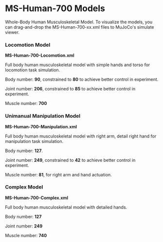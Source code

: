 # MS-Human-700 Models

Whole-Body Human Musculoskeletal Model. To visualize the models, you can drag-and-drop the MS-Human-700-xx.xml files to MuJoCo's simulate viewer.

### Locomotion Model

**MS-Human-700-Locomotion.xml**

Full body human musculoskeletal model with simple hands and torso for locomotion task simulation.

Body number: **90**, constrained to **80** to achieve better control in experiment.

Joint number: **206**, constrained to **85** to achieve better control in experiment.

Muscle number: **700**

### Unimanual Manipulation Model

**MS-Human-700-Manipulation.xml**

Full body human musculoskeletal model with right arm, detail right hand for manipulation task simulation.

Body number: **127**.

Joint number: **249**, constrained to **42** to achieve better control in experiment.

Muscle number: **81**, for right arm and hand actuation.

### Complex Model

**MS-Human-700-Complex.xml**

Full body human musculoskeletal model with detailed hands.

Body number: **127**

Joint number: **249**

Muscle number: **740**